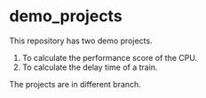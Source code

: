 # demo_projects

This repository has two demo projects.
1. To calculate the performance score of the CPU.
2. To calculate the delay time of a train.

The projects are in different branch.
